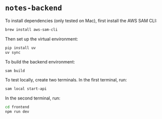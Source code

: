 # `notes-backend`

To install dependencies (only tested on Mac), first install the AWS SAM CLI:

```bash
brew install aws-sam-cli
```

Then set up the virtual environment:

```bash
pip install uv
uv sync
```

To build the backend environment:

```bash
sam build
```

To test locally, create two terminals. In the first terminal, run:

```bash
sam local start-api
```

In the second terminal, run:

```bash
cd frontend
npm run dev
```
